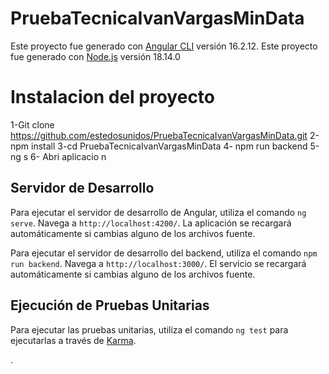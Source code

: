 # PruebaTecnicaIvanVargasMinData

Este proyecto fue generado con [Angular CLI](https://github.com/angular/angular-cli) versión 16.2.12.
Este proyecto fue generado con [Node.js](https://github.com/angular/node) versión  18.14.0

# Instalacion del proyecto
1-Git clone https://github.com/estedosunidos/PruebaTecnicaIvanVargasMinData.git
2-npm install 
3-cd PruebaTecnicaIvanVargasMinData
4- npm run backend
5-ng s
6- Abri aplicacio n
## Servidor de Desarrollo

Para ejecutar el servidor de desarrollo de Angular, utiliza el comando `ng serve`. Navega a `http://localhost:4200/`. La aplicación se recargará automáticamente si cambias alguno de los archivos fuente.

Para ejecutar el servidor de desarrollo del backend, utiliza el comando `npm run backend`. Navega a `http://localhost:3000/`. El servicio se recargará automáticamente si cambias alguno de los archivos fuente.


## Ejecución de Pruebas Unitarias

Para ejecutar las pruebas unitarias, utiliza el comando `ng test` para ejecutarlas a través de [Karma](https://karma-runner.github.io).


.
